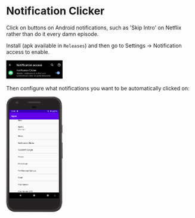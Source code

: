 # Notification Clicker

Click on buttons on Android notifications, such as 'Skip Intro' on Netflix rather than do it every damn episode.

Install (apk available in `Releases`) and then go to Settings -> Notification access to enable.

<img src="images/settings-how-to-enable.png" width="30%" />

Then configure what notifications you want to be automatically clicked on:

<img src="images/app.png" width="30%" />